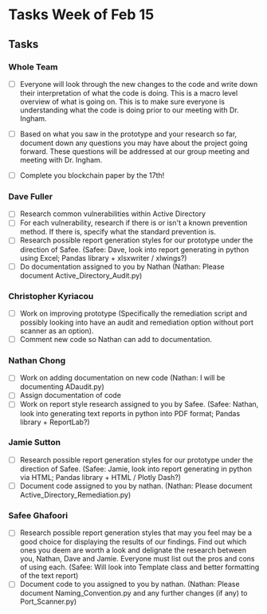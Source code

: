 
# Tasks Week of Feb 15 #

## Tasks ##

### Whole Team ###


- [ ] Everyone will look through the new changes to the code and write down their interpretation of what the code is doing. This is a macro level overview of what is going on. This is to make sure everyone is understanding what the code is doing prior to our meeting with Dr. Ingham.
- [ ] Based on what you saw in the prototype and your research so far, document down any questions you may have about the project going forward. These questions will be addressed at our group meeting and meeting with Dr. Ingham.
- [ ] Complete you blockchain paper by the 17th!


### Dave Fuller ###

- [ ] Research common vulnerabilities within Active Directory
- [ ] For each vulnerability, research if there is or isn't a known prevention method. If there is, specify what the standard prevention is.
- [ ] Research possible report generation styles for our prototype under the direction of Safee. (Safee: Dave, look into report generating in python using Excel; Pandas library + xlsxwriter / xlwings?)
- [ ] Do documentation assigned to you by Nathan (Nathan: Please document Active_Directory_Audit.py)

### Christopher Kyriacou ###

- [ ] Work on improving prototype (Specifically the remediation script and possibly looking into have an audit and remediation option without port scanner as an option).
- [ ] Comment new code so Nathan can add to documentation.

### Nathan Chong ###

- [ ] Work on adding documentation on new code (Nathan: I will be documenting ADaudit.py)
- [ ] Assign documentation of code
- [ ] Work on report style research assigned to you by Safee. (Safee: Nathan, look into generating text reports in python into PDF format; Pandas library + ReportLab?)

### Jamie Sutton ### 

- [ ] Research possible report generation styles for our prototype under the direction of Safee. (Safee: Jamie, look into report generating in python via HTML; Pandas library + HTML / Plotly Dash?)
- [ ] Document code assigned to you by nathan. (Nathan: Please document Active_Directory_Remediation.py)

### Safee Ghafoori ###
 
- [ ] Research possible report generation styles that may you feel may be a good choice for displaying the results of our findings. Find out which ones you deem are worth a look and delignate the research between you, Nathan, Dave and Jamie. Everyone must list out the pros and cons of using each. (Safee: Will look into Template class and better formatting of the text report)
- [ ] Document code to you assigned to you by nathan. (Nathan: Please document Naming_Convention.py and any further changes (if any) to Port_Scanner.py)
